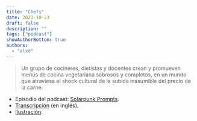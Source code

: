 ```yaml
---
title: "Chefs"
date: 2021-10-23
draft: false
description: ""
tags: ["podcast"]
showAuthorBottom: true
authors:
  - "alxd"
---
```


> Un grupo de cocineres, dietistas y docentes crean y promueven menús de cocina vegetariana sabrosos y completos, en un mundo que atraviesa el shock cultural de la subida inasumible del precio de la carne.

- Episodio del podcast: [Solarpunk Prompts](https://podcast.tomasino.org/@SolarpunkPrompts/episodes/the-chefs).
- [Transcripción](https://wiki.tomasino.org/writing/Solarpunk-Prompts---The-Chefs) (en inglés).
- [Ilustración](/art/the-lemonaut-chefs/).
